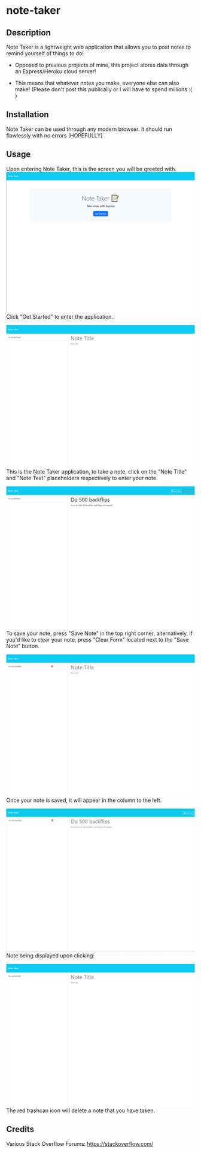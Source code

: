 # note-taker

## Description

Note Taker is a lightweight web application that allows you to post notes to remind yourself of things to do!

- Opposed to previous projects of mine, this project stores data through an Express/Heroku cloud server!

- This means that whatever notes you make, everyone else can also make! (Please don't post this publically or I will have to spend millions :( )


## Installation

Note Taker can be used through any modern browser. It should run flawlessly with no errors (HOPEFULLY)

## Usage

Upon entering Note Taker, this is the screen you will be greeted with.
![Alt text](img/nt1.PNG)
Click "Get Started" to enter the application.

![Alt text](img/nt2-1.PNG)
This is the Note Taker application, to take a note, click on the "Note Title" and "Note Text" placeholders respectively to enter your note.

![Alt text](img/nt3.PNG)
To save your note, press "Save Note" in the top right corner, alternatively, if you'd like to clear your note, press "Clear Form" located next to the "Save Note" button.

![Alt text](img/nt4.PNG)
Once your note is saved, it will appear in the column to the left.

![Alt text](img/nt5.PNG)
Note being displayed upon clicking:

![Alt text](img/nt2-1.PNG)
The red trashcan icon will delete a note that you have taken.

## Credits

Various Stack Overflow Forums: https://stackoverflow.com/


